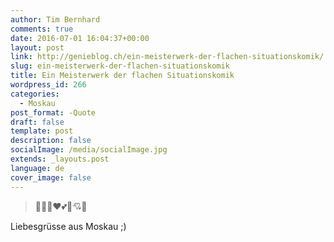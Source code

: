 ```yaml
---
author: Tim Bernhard
comments: true
date: 2016-07-01 16:04:37+00:00
layout: post
link: http://genieblog.ch/ein-meisterwerk-der-flachen-situationskomik/
slug: ein-meisterwerk-der-flachen-situationskomik
title: Ein Meisterwerk der flachen Situationskomik
wordpress_id: 266
categories:
  - Moskau
post_format: -Quote
draft: false
template: post
description: false
socialImage: /media/socialImage.jpg
extends: _layouts.post
language: de
cover_image: false
---
```


<blockquote>💋😍😘❤💕💓💘💌</blockquote>

Liebesgrüsse aus Moskau ;)
